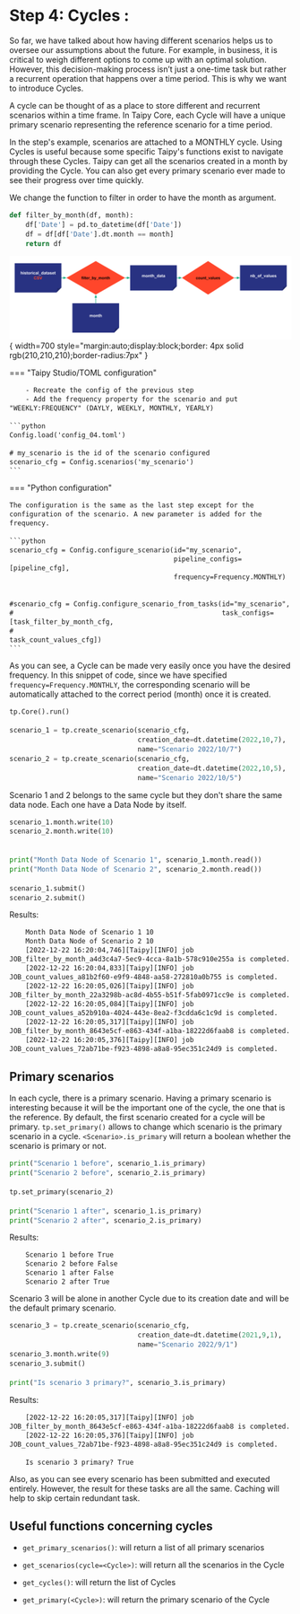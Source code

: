 
# Step 4: Cycles :

So far, we have talked about how having different scenarios helps us to oversee our assumptions about the future. For example, in business, it is critical to weigh different options to come up with an optimal solution. However, this decision-making process isn’t just a one-time task but rather a recurrent operation that happens over a time period. This is why we want to introduce Cycles.

A cycle can be thought of as a place to store different and recurrent scenarios within a time frame. In Taipy Core, each Cycle will have a unique primary scenario representing the reference scenario for a time period.


In the step's example, scenarios are attached to a MONTHLY cycle. Using Cycles is useful because some specific Taipy's functions exist to navigate through these Cycles. Taipy can get all the scenarios created in a month by providing the Cycle. You can also get every primary scenario ever made to see their progress over time quickly.

We change the function to filter in order to have the month as argument.
```python
def filter_by_month(df, month):
    df['Date'] = pd.to_datetime(df['Date']) 
    df = df[df['Date'].dt.month == month]
    return df
```

![](config_04.svg){ width=700 style="margin:auto;display:block;border: 4px solid rgb(210,210,210);border-radius:7px" }


=== "Taipy Studio/TOML configuration"

        - Recreate the config of the previous step
        - Add the frequency property for the scenario and put "WEEKLY:FREQUENCY" (DAYLY, WEEKLY, MONTHLY, YEARLY)

    ```python
    Config.load('config_04.toml')

    # my_scenario is the id of the scenario configured
    scenario_cfg = Config.scenarios('my_scenario')
    ```




=== "Python configuration"
    
    The configuration is the same as the last step except for the configuration of the scenario. A new parameter is added for the frequency.
    
    ```python
    scenario_cfg = Config.configure_scenario(id="my_scenario",
                                             pipeline_configs=[pipeline_cfg],
                                             frequency=Frequency.MONTHLY)


    #scenario_cfg = Config.configure_scenario_from_tasks(id="my_scenario",
    #                                                    task_configs=[task_filter_by_month_cfg,
    #                                                                  task_count_values_cfg])
    ```



As you can see, a Cycle can be made very easily once you have the desired frequency. In this snippet of code, since we have specified `frequency=Frequency.MONTHLY`, the corresponding scenario will be automatically attached to the correct period (month) once it is created.



```python
tp.Core().run()

scenario_1 = tp.create_scenario(scenario_cfg,
                                creation_date=dt.datetime(2022,10,7),
                                name="Scenario 2022/10/7")
scenario_2 = tp.create_scenario(scenario_cfg,
                                creation_date=dt.datetime(2022,10,5),
                                name="Scenario 2022/10/5")
```

Scenario 1 and 2 belongs to the same cycle but they don't share the same data node. Each one have a Data Node by itself.


```python
scenario_1.month.write(10)
scenario_2.month.write(10)


print("Month Data Node of Scenario 1", scenario_1.month.read())
print("Month Data Node of Scenario 2", scenario_2.month.read())

scenario_1.submit()
scenario_2.submit()
```


Results:
```
    Month Data Node of Scenario 1 10
    Month Data Node of Scenario 2 10
    [2022-12-22 16:20:04,746][Taipy][INFO] job JOB_filter_by_month_a4d3c4a7-5ec9-4cca-8a1b-578c910e255a is completed.
    [2022-12-22 16:20:04,833][Taipy][INFO] job JOB_count_values_a81b2f60-e9f9-4848-aa58-272810a0b755 is completed.
    [2022-12-22 16:20:05,026][Taipy][INFO] job JOB_filter_by_month_22a3298b-ac8d-4b55-b51f-5fab0971cc9e is completed.
    [2022-12-22 16:20:05,084][Taipy][INFO] job JOB_count_values_a52b910a-4024-443e-8ea2-f3cdda6c1c9d is completed.
    [2022-12-22 16:20:05,317][Taipy][INFO] job JOB_filter_by_month_8643e5cf-e863-434f-a1ba-18222d6faab8 is completed.
    [2022-12-22 16:20:05,376][Taipy][INFO] job JOB_count_values_72ab71be-f923-4898-a8a8-95ec351c24d9 is completed.
```

## Primary scenarios

In each cycle, there is a primary scenario. Having a primary scenario is interesting because it will be the important one of the cycle, the one that is the reference. By default, the first scenario created for a cycle will be primary. `tp.set_primary()` allows to change which scenario is the primary scenario in a cycle. `<Scenario>.is_primary` will return a boolean whether the scenario is primary or not.

```python
print("Scenario 1 before", scenario_1.is_primary)
print("Scenario 2 before", scenario_2.is_primary)

tp.set_primary(scenario_2)

print("Scenario 1 after", scenario_1.is_primary)
print("Scenario 2 after", scenario_2.is_primary)
```
Results:

```
    Scenario 1 before True
    Scenario 2 before False
    Scenario 1 after False
    Scenario 2 after True
```

Scenario 3 will be alone in another Cycle due to its creation date and will be the default primary scenario.

```python
scenario_3 = tp.create_scenario(scenario_cfg,
                                creation_date=dt.datetime(2021,9,1),
                                name="Scenario 2022/9/1")
scenario_3.month.write(9)
scenario_3.submit()

print("Is scenario 3 primary?", scenario_3.is_primary)
```

Results:

```
    [2022-12-22 16:20:05,317][Taipy][INFO] job JOB_filter_by_month_8643e5cf-e863-434f-a1ba-18222d6faab8 is completed.
    [2022-12-22 16:20:05,376][Taipy][INFO] job JOB_count_values_72ab71be-f923-4898-a8a8-95ec351c24d9 is completed.

    Is scenario 3 primary? True
```

Also, as you can see every scenario has been submitted and executed entirely. However, the result for these tasks are all the same. Caching will help to skip certain redundant task.

## Useful functions concerning cycles

- `get_primary_scenarios()`: will return a list of all primary scenarios

- `get_scenarios(cycle=<Cycle>)`: will return all the scenarios in the Cycle

-  `get_cycles()`: will return the list of Cycles

-  `get_primary(<Cycle>)`: will return the primary scenario of the Cycle
